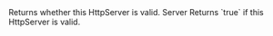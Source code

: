 <function name="IsValid" parent="HttpServer" type="classfunc">
	<description>
		Returns whether this HttpServer is valid.
		<added version="0.7"></added>
	</description>
	<realm>Server</realm>
	<rets>
		<ret name="valid" type="boolean">Returns `true` if this HttpServer is valid.</ret>
	</rets>
</function>